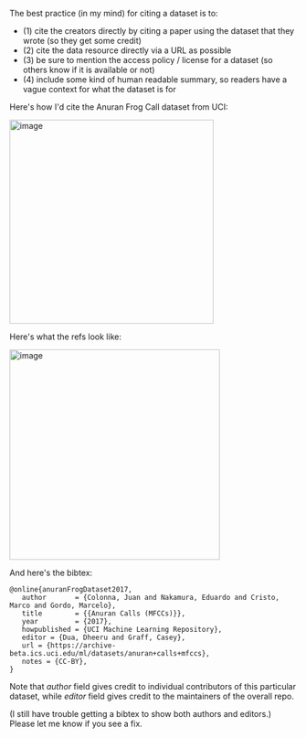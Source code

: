 The best practice (in my mind) for citing a dataset is to:
- (1) cite the creators directly by citing a paper using the dataset that they wrote (so they get some credit)
- (2) cite the data resource directly via a URL as possible
- (3) be sure to mention the access policy / license for a dataset (so others know if it is available or not)
- (4) include some kind of human readable summary, so readers have a vague context for what the dataset is for

Here's how I'd cite the Anuran Frog Call dataset from UCI:

<img width="357" alt="image" src="https://user-images.githubusercontent.com/2365444/165352096-6f1046cd-8f7c-4153-a909-5fe2def2e3b1.png">

Here's what the refs look like:

<img width="368" alt="image" src="https://user-images.githubusercontent.com/2365444/165352282-875f61b3-9229-4916-b8b3-c5d539ad37b6.png">


And here's the bibtex:

```
@online{anuranFrogDataset2017,
   author       = {Colonna, Juan and Nakamura, Eduardo and Cristo, Marco and Gordo, Marcelo},
   title        = {{Anuran Calls (MFCCs)}},
   year         = {2017},
   howpublished = {UCI Machine Learning Repository},
   editor = {Dua, Dheeru and Graff, Casey},
   url = {https://archive-beta.ics.uci.edu/ml/datasets/anuran+calls+mfccs},
   notes = {CC-BY},
}
```  

Note that *author* field gives credit to individual contributors of this particular dataset, while *editor* field gives credit to the maintainers of the overall repo.

(I still have trouble getting a bibtex to show both authors and editors.) Please let me know if you see a fix.
